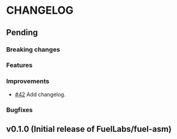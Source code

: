 # CHANGELOG

## Pending

### Breaking changes

### Features

### Improvements

- [#42] Add changelog.

### Bugfixes

## v0.1.0 (Initial release of FuelLabs/fuel-asm)

[#42]: https://github.com/FuelLabs/fuel-asm/pull/42
